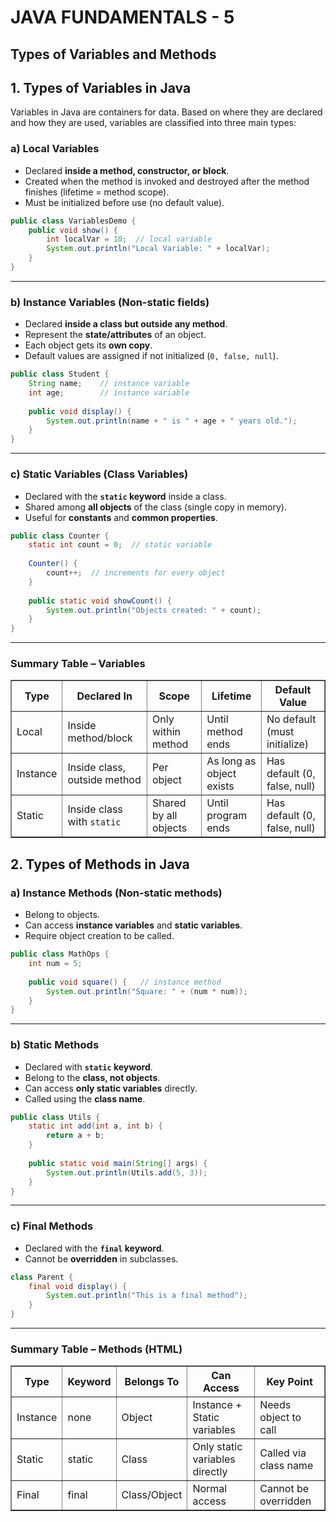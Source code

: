 # JAVA FUNDAMENTALS - 5

## Types of Variables and Methods

## **1. Types of Variables in Java**

Variables in Java are containers for data. Based on where they are declared and how they are used, variables are classified into three main types:

### **a) Local Variables**

* Declared **inside a method, constructor, or block**.
* Created when the method is invoked and destroyed after the method finishes (lifetime = method scope).
* Must be initialized before use (no default value).

```java
public class VariablesDemo {
    public void show() {
        int localVar = 10;  // local variable
        System.out.println("Local Variable: " + localVar);
    }
}
```

---

### **b) Instance Variables (Non-static fields)**

* Declared **inside a class but outside any method**.
* Represent the **state/attributes** of an object.
* Each object gets its **own copy**.
* Default values are assigned if not initialized (`0, false, null`).

```java
public class Student {
    String name;    // instance variable
    int age;        // instance variable
    
    public void display() {
        System.out.println(name + " is " + age + " years old.");
    }
}
```

---

### **c) Static Variables (Class Variables)**

* Declared with the **`static` keyword** inside a class.
* Shared among **all objects** of the class (single copy in memory).
* Useful for **constants** and **common properties**.

```java
public class Counter {
    static int count = 0;  // static variable
    
    Counter() {
        count++;  // increments for every object
    }
    
    public static void showCount() {
        System.out.println("Objects created: " + count);
    }
}
```

---

### **Summary Table – Variables**

<table border="1" cellpadding="6" cellspacing="0">
  <tr>
    <th>Type</th>
    <th>Declared In</th>
    <th>Scope</th>
    <th>Lifetime</th>
    <th>Default Value</th>
  </tr>
  <tr>
    <td>Local</td>
    <td>Inside method/block</td>
    <td>Only within method</td>
    <td>Until method ends</td>
    <td>No default (must initialize)</td>
  </tr>
  <tr>
    <td>Instance</td>
    <td>Inside class, outside method</td>
    <td>Per object</td>
    <td>As long as object exists</td>
    <td>Has default (0, false, null)</td>
  </tr>
  <tr>
    <td>Static</td>
    <td>Inside class with <code>static</code></td>
    <td>Shared by all objects</td>
    <td>Until program ends</td>
    <td>Has default (0, false, null)</td>
  </tr>
</table>


## **2. Types of Methods in Java**

### **a) Instance Methods (Non-static methods)**

* Belong to objects.
* Can access **instance variables** and **static variables**.
* Require object creation to be called.

```java
public class MathOps {
    int num = 5;
    
    public void square() {   // instance method
        System.out.println("Square: " + (num * num));
    }
}
```

---

### **b) Static Methods**

* Declared with **`static` keyword**.
* Belong to the **class, not objects**.
* Can access **only static variables** directly.
* Called using the **class name**.

```java
public class Utils {
    static int add(int a, int b) {
        return a + b;
    }
    
    public static void main(String[] args) {
        System.out.println(Utils.add(5, 3));
    }
}
```

---

### **c) Final Methods**

* Declared with the **`final` keyword**.
* Cannot be **overridden** in subclasses.

```java
class Parent {
    final void display() {
        System.out.println("This is a final method");
    }
}
```

---

### **Summary Table – Methods (HTML)**

<table border="1" cellpadding="6" cellspacing="0">
  <tr>
    <th>Type</th>
    <th>Keyword</th>
    <th>Belongs To</th>
    <th>Can Access</th>
    <th>Key Point</th>
  </tr>
  <tr>
    <td>Instance</td>
    <td>none</td>
    <td>Object</td>
    <td>Instance + Static variables</td>
    <td>Needs object to call</td>
  </tr>
  <tr>
    <td>Static</td>
    <td>static</td>
    <td>Class</td>
    <td>Only static variables directly</td>
    <td>Called via class name</td>
  </tr>
  <tr>
    <td>Final</td>
    <td>final</td>
    <td>Class/Object</td>
    <td>Normal access</td>
    <td>Cannot be overridden</td>
  </tr>
</table>
